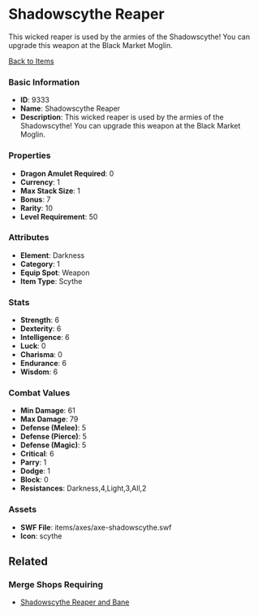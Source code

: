 # Shadowscythe Reaper

This wicked reaper is used by the armies of the Shadowscythe! You can upgrade this weapon at the Black Market Moglin.

[Back to Items](../items.md)

### Basic Information

- **ID**: 9333
- **Name**: Shadowscythe Reaper
- **Description**: This wicked reaper is used by the armies of the Shadowscythe! You can upgrade this weapon at the Black Market Moglin.

### Properties

- **Dragon Amulet Required**: 0
- **Currency**: 1
- **Max Stack Size**: 1
- **Bonus**: 7
- **Rarity**: 10
- **Level Requirement**: 50

### Attributes

- **Element**: Darkness
- **Category**: 1
- **Equip Spot**: Weapon
- **Item Type**: Scythe

### Stats

- **Strength**: 6
- **Dexterity**: 6
- **Intelligence**: 6
- **Luck**: 0
- **Charisma**: 0
- **Endurance**: 6
- **Wisdom**: 6

### Combat Values

- **Min Damage**: 61
- **Max Damage**: 79
- **Defense (Melee)**: 5
- **Defense (Pierce)**: 5
- **Defense (Magic)**: 5
- **Critical**: 6
- **Parry**: 1
- **Dodge**: 1
- **Block**: 0
- **Resistances**: Darkness,4,Light,3,All,2

### Assets

- **SWF File**: items/axes/axe-shadowscythe.swf
- **Icon**: scythe

## Related

### Merge Shops Requiring

- [Shadowscythe Reaper and Bane](../merge-shops/137-shadowscythe-reaper-and-bane.md)


